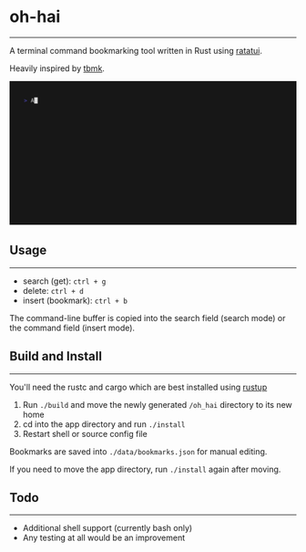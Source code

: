 # oh-hai

---
A terminal command bookmarking tool written in Rust using [ratatui](https://github.com/ratatui-org/ratatui).

Heavily inspired by [tbmk](https://github.com/linhx/tbmk).

![oh-hai demo](./assets/demo.gif)

## Usage

---

- search (get): `ctrl + g`
- delete: `ctrl + d`
- insert (bookmark): `ctrl + b`

The command-line buffer is copied into the search field (search mode) or the command field (insert mode).

## Build and Install

---
You'll need the rustc and cargo which are best installed using [rustup](https://www.rust-lang.org/tools/install)

1. Run `./build` and move the newly generated `/oh_hai` directory to its new home
1. cd into the app directory and run `./install`
1. Restart shell or source config file

Bookmarks are saved into `./data/bookmarks.json` for manual editing.

If you need to move the app directory, run `./install` again after moving.

## Todo

---
- Additional shell support (currently bash only)
- Any testing at all would be an improvement